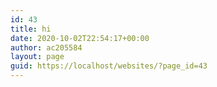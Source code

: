 ```yaml
---
id: 43
title: hi
date: 2020-10-02T22:54:17+00:00
author: ac205584
layout: page
guid: https://localhost/websites/?page_id=43
---
```

